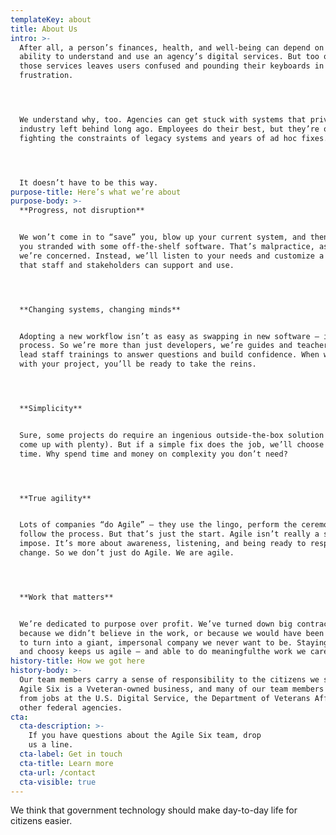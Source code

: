 ```yaml
---
templateKey: about
title: About Us
intro: >-
  After all, a person’s finances, health, and well-being can depend on their
  ability to understand and use an agency’s digital services. But too often,
  those services leaves users confused and pounding their keyboards in
  frustration. 




  We understand why, too. Agencies can get stuck with systems that private
  industry left behind long ago. Employees do their best, but they’re often
  fighting the constraints of legacy systems and years of ad hoc fixes. 




  It doesn’t have to be this way.
purpose-title: Here’s what we’re about
purpose-body: >-
  **Progress, not disruption**


  We won’t come in to “save” you, blow up your current system, and then leave
  you stranded with some off-the-shelf software. That’s malpractice, as far as
  we’re concerned. Instead, we’ll listen to your needs and customize a solution
  that staff and stakeholders can support and use. 




  **Changing systems, changing minds**


  Adopting a new workflow isn’t as easy as swapping in new software — it’s a
  process. So we’re more than just developers, we’re guides and teachers. We
  lead staff trainings to answer questions and build confidence. When we’re done
  with your project, you’ll be ready to take the reins.




  **Simplicity**


  Sure, some projects do require an ingenious outside-the-box solution (we’ve
  come up with plenty). But if a simple fix does the job, we’ll choose it every
  time. Why spend time and money on complexity you don’t need?




  **True agility**


  Lots of companies “do Agile” — they use the lingo, perform the ceremonies,
  follow the process. But that’s just the start. Agile isn’t really a system you
  impose. It’s more about awareness, listening, and being ready to respond to
  change. So we don’t just do Agile. We are agile. 




  **Work that matters**


  We’re dedicated to purpose over profit. We’ve turned down big contracts
  because we didn’t believe in the work, or because we would have been forced us
  to turn into a giant, impersonal company we never want to be. Staying small
  and choosy keeps us agile — and able to do meaningfulthe work we care about.
history-title: How we got here
history-body: >-
  Our team members carry a sense of responsibility to the citizens we serve.
  Agile Six is a Vveteran-owned business, and many of our team members have come
  from jobs at the U.S. Digital Service, the Department of Veterans Affairs, and
  other federal agencies.
cta:
  cta-description: >-
    If you have questions about the Agile Six team, drop
    us a line.
  cta-label: Get in touch
  cta-title: Learn more
  cta-url: /contact
  cta-visible: true
---
```

We think that government technology should make day-to-day life for citizens easier.
